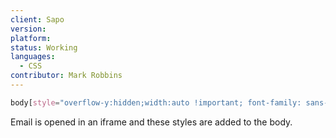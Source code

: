 ```yaml
---
client: Sapo
version:
platform:
status: Working
languages:
  - CSS
contributor: Mark Robbins
---
```


```css
body[style="overflow-y:hidden;width:auto !important; font-family: sans-serif"] .your-class-name { /* Replace this comment with your styles */ }
```

Email is opened in an iframe and these styles are added to the body.
